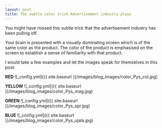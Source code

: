 ```yaml
---
layout: post
title: The subtle color trick Advertisement industry plays
---
```




You might have missed this subtle trick that the advertisement industry has been pulling off.

Your brain is presented with a visually dominating screen which is of the same color as the product.
The color of the product is emphasised on the screen to establish a sense of familiarity with that product.

I would take a few examples and let the images speak for themselves in this post:

<b> RED </b>
![_config.yml]({{ site.baseurl }}/images/blog_images/color_Pys_col.jpg)

<b> YELLOW </b>
![_config.yml]({{ site.baseurl }}/images/blog_images/color_Pys_mag.jpg)

<b> GREEN </b>
![_config.yml]({{ site.baseurl }}/images/blog_images/color_Pys_spr.jpg)

<b> BLUE </b>
![_config.yml]({{ site.baseurl }}/images/blog_images/color_Pys_ujala.jpg)
